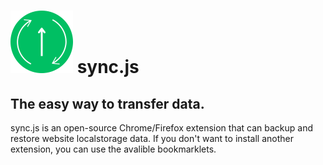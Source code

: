# ![icon](icon.png) sync.js
## The easy way to transfer data.
sync.js is an open-source Chrome/Firefox extension that can backup and restore website localstorage data.
If you don't want to install another extension, you can use the avalible bookmarklets.
